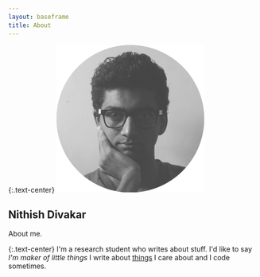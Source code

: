 ```yaml
---
layout: baseframe
title: About
---
```


{:.text-center}
![My Picture](/img/dp.png)

<h2 class="text-center"> Nithish Divakar</h2>
<p class="text-center">
About me.
</p>

{:.text-center}
I'm a research student who writes about stuff. I'd like to say *I'm maker of little things*
I write about [things](/archive) I care about and I code sometimes.





